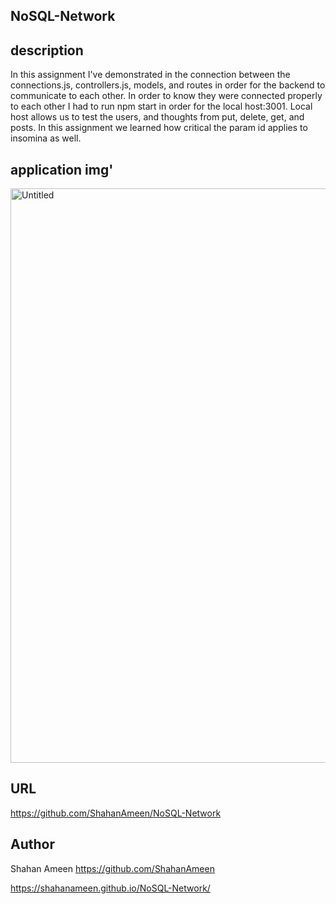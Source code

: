 ## NoSQL-Network


## description
In this assignment I've demonstrated in the connection between the connections.js, controllers.js, models, and routes in order for the backend to communicate to each other. In order to know they were connected properly to each other I had to run npm start in order for the local host:3001. Local host allows us to test the users, and thoughts from put, delete, get, and posts. In this assignment we learned how critical the param id applies to insomina as well.

## application img'

<img width="919" alt="Untitled" src="https://github.com/ShahanAmeen/NoSQL-Network/assets/144054784/e5fa8daa-3f99-4098-9b58-513e8fb1584e">


## URL
https://github.com/ShahanAmeen/NoSQL-Network
## Author
Shahan Ameen
https://github.com/ShahanAmeen 

 https://shahanameen.github.io/NoSQL-Network/

